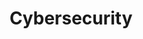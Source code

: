 ---
title: Cybersecurity
layout: category
permalink: /cyber/
taxonomy: cybersecurity
entries_layout: list
---
